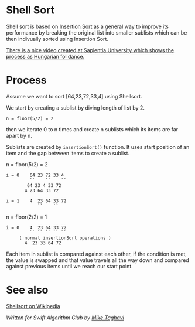 # Shell Sort

Shell sort is based on [Insertion Sort](https://github.com/hollance/swift-algorithm-club/tree/master/Insertion%20Sort) as a general way to improve its performance by breaking the original list into smaller sublists which can be then indivually sorted using Insertion Sort.

[There is a nice video created at Sapientia University which shows the process as Hungarian fol dance.](https://www.youtube.com/watch?v=CmPA7zE8mx0)


# Process

Assume we want to sort [64,23,72,33,4] using Shellsort.

We start by creating a sublist by diving length of list by 2.

    n = floor(5/2) = 2

then we iterate 0 to n times and create n sublists which its items are far apart by n.

Sublists are created by `insertionSort()` function. It uses start position of an item and
the gap between items to create a sublist.

n = floor(5/2) = 2

    i = 0    64 23 72 33 4
             ``    ``    ``
        	64 23 4 33 72
		   4 23 64 33 72

    i = 1    4  23 64 33 72
                ``    ``

n = floor(2/2) = 1

    i = 0    4  23 64 33 72
             `` `` `` `` ``
	     ( normal insertionSort operations )
	       4  23 33 64 72
	       
Each item in sublist is compared against each other, if the condition is met, the value is swapped and that value travels all the way down and compared against previous items until we reach our start point.


# See also

[Shellsort on Wikipedia](https://en.wikipedia.org/wiki/Shellsort)

*Written for Swift Algorithm Club by [Mike Taghavi](https://github.com/mitghi)*